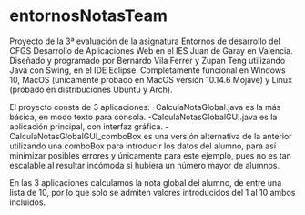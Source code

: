 # entornosNotasTeam
Proyecto de la 3ª evaluación de la asignatura Entornos de desarrollo del CFGS Desarrollo de Aplicaciones Web en el IES Juan de Garay en Valencia.
Diseñado y programado por Bernardo Vila Ferrer y Zupan Teng utilizando Java con Swing, en el IDE Eclipse.
Completamente funcional en Windows 10, MacOS (únicamente probado en MacOS versión 10.14.6 Mojave) y Linux (probado en distribuciones Ubuntu y Arch).

El proyecto consta de 3 aplicaciones:
  -CalculaNotaGlobal.java  es la más básica, en modo texto para consola.
  -CalculaNotasGlobalGUI.java es la aplicación principal, con interfaz gráfica.
  -CalculaNotasGlobalGUI_comboBox es una versión alternativa de la anterior utilizando una comboBox para introducir los datos del alumno, para así minimizar
  posibles errores y únicamente para este ejemplo, pues no es tan escalable al resultar incómoda si hubiera un número mayor de alumnos.

En las 3 aplicaciones calculamos la nota global del alumno, de entre una lista de 10, por lo que solo se admiten valores introducidos del 1 al 10 ambos incluidos.
